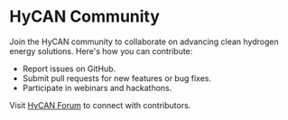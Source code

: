 
# HyCAN Community

Join the HyCAN community to collaborate on advancing clean hydrogen energy solutions. Here's how you can contribute:
- Report issues on GitHub.
- Submit pull requests for new features or bug fixes.
- Participate in webinars and hackathons.

Visit [HyCAN Forum](https://forum.hycan.org) to connect with contributors.

